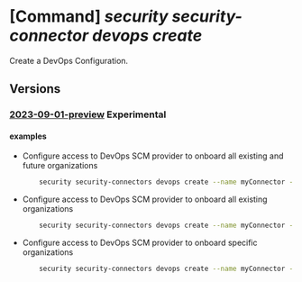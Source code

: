 # [Command] _security security-connector devops create_

Create a DevOps Configuration.

## Versions

### [2023-09-01-preview](/Resources/mgmt-plane/L3N1YnNjcmlwdGlvbnMve30vcmVzb3VyY2Vncm91cHMve30vcHJvdmlkZXJzL21pY3Jvc29mdC5zZWN1cml0eS9zZWN1cml0eWNvbm5lY3RvcnMve30vZGV2b3BzL2RlZmF1bHQ=/2023-09-01-preview.xml) **Experimental**

<!-- mgmt-plane /subscriptions/{}/resourcegroups/{}/providers/microsoft.security/securityconnectors/{}/devops/default 2023-09-01-preview -->

#### examples

- Configure access to DevOps SCM provider to onboard all existing and future organizations
    ```bash
        security security-connectors devops create --name myConnector --resource-group myResourceGroup --auto-discovery Enabled --authorization-code MyAccessToken
    ```

- Configure access to DevOps SCM provider to onboard all existing organizations
    ```bash
        security security-connectors devops create --name myConnector --resource-group myResourceGroup --auto-discovery Disable --authorization-code $MY_ENVIRONMENT_VARIABLE_WITH_OAUTHTOKEN
    ```

- Configure access to DevOps SCM provider to onboard specific organizations
    ```bash
        security security-connectors devops create --name myConnector --resource-group myResourceGroup --auto-discovery Disable --top-level-inventory-list org1,org2 --authorization-code myOAuthToken
    ```
